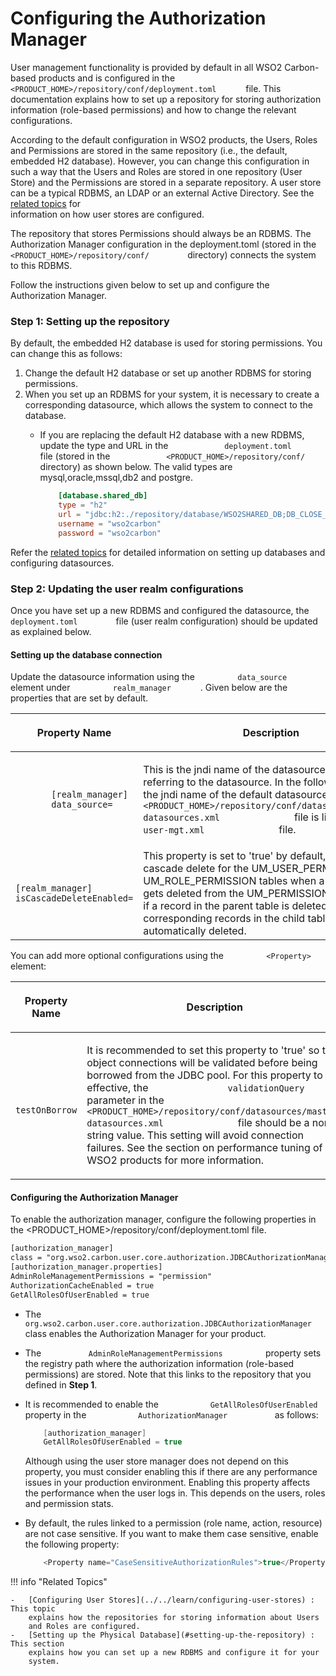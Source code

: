 # Configuring the Authorization Manager

User management functionality is provided by default in all WSO2
Carbon-based products and is configured in the
`         <PRODUCT_HOME>/repository/conf/deployment.toml       ` file.
This documentation explains how to set up a repository for storing
authorization information (role-based permissions) and how to change the
relevant configurations.

According to the default configuration in WSO2 products, the Users,
Roles and Permissions are stored in the same repository (i.e., the
default, embedded H2 database). However, you can change this
configuration in such a way that the Users and Roles are stored in one
repository (User Store) and the Permissions are stored in a separate
repository. A user store can be a typical RDBMS, an LDAP or an external
Active Directory. See the [related
topics](#related-topics) for    
information on how user stores are configured.

The repository that stores Permissions should always be an RDBMS. The
Authorization Manager configuration in the deployment.toml (stored in
the `          <PRODUCT_HOME>/repository/conf/         ` directory)
connects the system to this RDBMS.

Follow the instructions given below to set up and configure the
Authorization Manager.

### Step 1: Setting up the repository

By default, the embedded H2 database is used for storing permissions.
You can change this as follows:

1.  Change the default H2 database or set up another RDBMS for storing
    permissions.
2.  When you set up an RDBMS for your system, it is necessary to create
    a corresponding datasource, which allows the system to connect to
    the database.
    -   If you are replacing the default H2 database with a new RDBMS,
        update the type and URL in the `             deployment.toml            ` file
        (stored in the
        `             <PRODUCT_HOME>/repository/conf/           `
        directory) as shown below. The valid types are mysql,oracle,mssql,db2 and postgre.

        ```toml 
            [database.shared_db]
            type = "h2"
            url = "jdbc:h2:./repository/database/WSO2SHARED_DB;DB_CLOSE_ON_EXIT=FALSE;LOCK_TIMEOUT=60000"
            username = "wso2carbon"
            password = "wso2carbon"
        ```

Refer the [related
topics](#related-topics) for detailed
information on setting up databases and configuring datasources.  

### Step 2: Updating the user realm configurations

Once you have set up a new RDBMS and configured the datasource, the
`          deployment.toml         ` file (user realm configuration) should
be updated as explained below.

#### Setting up the database connection

Update the datasource information using the
`          data_source        ` element under
`          realm_manager       ` . Given below are the properties
that are set by default.

<table>
<colgroup>
<col style="width: 33%" />
<col style="width: 33%" />
<col style="width: 33%" />
</colgroup>
<thead>
<tr class="header">
<th><p>Property Name</p></th>
<th><p>Description</p></th>
<th>Mandatory/Optional</th>
</tr>
</thead>
<tbody>
<tr class="odd">
<td><code>       [realm_manager] <br>       data_source=             </code></td>
<td><p>This is the jndi name of the datasource that is used for referring to the datasource. In the following example, the jndi name of the default datasource defined in the <code>               &lt;PRODUCT_HOME&gt;/repository/conf/datasources/master-datasources.xml              </code> file is linked from the <code>               user-mgt.xml              </code> file.</p></td>
<td>Mandatory</td>
</tr>
<tr class="even">
<td><pre><code>[realm_manager] <br>isCascadeDeleteEnabled=     </code></pre></td>
<td>This property is set to 'true' by default, which enables cascade delete for the UM_USER_PERMISSION and UM_ROLE_PERMISSION tables when a permission gets deleted from the UM_PERMISSION table. That is, if a record in the parent table is deleted the corresponding records in the child table will be automatically deleted.</td>
<td>Mandatory</td>
</tr>
</tbody>
</table>

You can add more optional configurations using the
`          <Property>         ` element:

<table>
<colgroup>
<col style="width: 33%" />
<col style="width: 33%" />
<col style="width: 33%" />
</colgroup>
<thead>
<tr class="header">
<th><p>Property Name</p></th>
<th><p>Description</p></th>
<th>Mandatory/Optional</th>
</tr>
</thead>
<tbody>
<tr class="odd">
<td><code>              testOnBorrow             </code></td>
<td><p>It is recommended to set this property to 'true' so that object connections will be validated before being borrowed from the JDBC pool. For this property to be effective, the <code>               validationQuery              </code> parameter in the <code>               &lt;PRODUCT_HOME&gt;/repository/conf/datasources/master-datasources.xml              </code> file should be a non-string value. This setting will avoid connection failures. See the section on performance tuning of WSO2 products for more information.</p></td>
<td>Optional</td>
</tr>
</tbody>
</table>

#### Configuring the Authorization Manager

To enable the authorization manager, configure the following properties in the <PRODUCT_HOME>/repository/conf/deployment.toml file.

```xml
[authorization_manager]
class = "org.wso2.carbon.user.core.authorization.JDBCAuthorizationManager"
[authorization_manager.properties]
AdminRoleManagementPermissions = "permission"
AuthorizationCacheEnabled = true
GetAllRolesOfUserEnabled = true
```

-   The
    `           org.wso2.carbon.user.core.authorization.JDBCAuthorizationManager          `
    class enables the Authorization Manager for your product.
-   The `           AdminRoleManagementPermissions          ` property
    sets the registry path where the authorization information
    (role-based permissions) are stored. Note that this links to the
    repository that you defined in **Step 1**.
-   It is recommended to enable the
    `            GetAllRolesOfUserEnabled           ` property in the
    `            AuthorizationManager           ` as follows:  

    ``` java
        [authorization_manager]
        GetAllRolesOfUserEnabled = true
    ```

    Although using the user store manager does not depend on this
    property, you must consider enabling this if there are any
    performance issues in your production environment. Enabling this
    property affects the performance when the user logs in. This depends
    on the users, roles and permission stats.

-   By default, the rules linked to a permission (role name, action,
    resource) are not case sensitive. If you want to make them case
    sensitive, enable the following property:

    ``` java
        <Property name="CaseSensitiveAuthorizationRules">true</Property>
    ```

!!! info "Related Topics"

    -   [Configuring User Stores](../../learn/configuring-user-stores) : This topic
        explains how the repositories for storing information about Users
        and Roles are configured.
    -   [Setting up the Physical Database](#setting-up-the-repository) : This section
        explains how you can set up a new RDBMS and configure it for your
        system.
